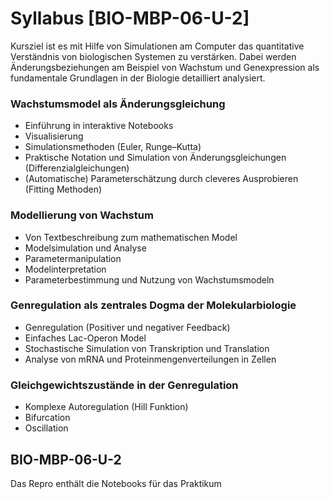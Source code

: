 # Syllabus [BIO-MBP-06-U-2]
Kursziel ist es mit Hilfe von Simulationen am Computer das quantitative Verständnis von biologischen Systemen zu verstärken. Dabei werden Änderungsbeziehungen am Beispiel von Wachstum und Genexpression als fundamentale Grundlagen in der Biologie detailliert analysiert.

### Wachstumsmodel als Änderungsgleichung
   - Einführung in interaktive Notebooks 
   - Visualisierung
   - Simulationsmethoden (Euler, Runge–Kutta)
   - Praktische Notation und Simulation von Änderungsgleichungen (Differenzialgleichungen)
   - (Automatische) Parameterschätzung durch cleveres Ausprobieren (Fitting Methoden)
### Modellierung von Wachstum
  - Von Textbeschreibung zum mathematischen Model
  - Modelsimulation und Analyse
  - Parametermanipulation
  - Modelinterpretation
  - Parameterbestimmung und Nutzung von Wachstumsmodeln
### Genregulation als zentrales Dogma der Molekularbiologie
  - Genregulation (Positiver und negativer Feedback)
  - Einfaches Lac-Operon Model
  - Stochastische Simulation von Transkription und Translation
  - Analyse von mRNA und Proteinmengenverteilungen in Zellen
### Gleichgewichtszustände in der Genregulation
  - Komplexe Autoregulation (Hill Funktion)
  - Bifurcation 
  - Oscillation


## BIO-MBP-06-U-2
Das Repro enthält die Notebooks für das Praktikum
